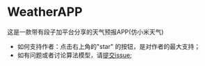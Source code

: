 # WeatherAPP
这是一款带有段子加平台分享的天气预报APP(仿小米天气)


- 如何支持作者：点击右上角的"star" 的按钮，是对作者的最大支持；
- 如有问题或者讨论算法模型，请[提交issue](https://github.com/zhangpengpengpeng/WeatherAPP/issues/new);
